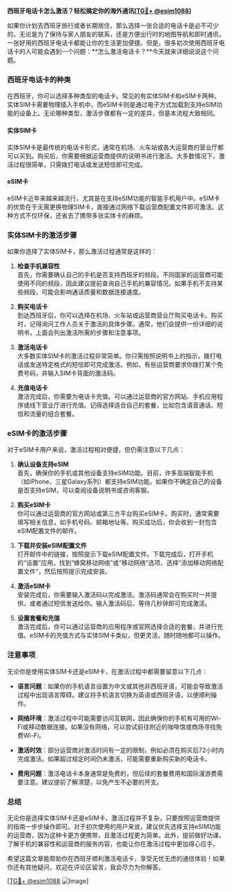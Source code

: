 **西班牙电话卡怎么激活？轻松搞定你的海外通讯[[TG💪+ @esim1088](https://t.me/s/esim1088)]**

如果你计划去西班牙旅行或者长期居住，那么选择一张合适的电话卡是必不可少的。无论是为了保持与家人朋友的联系，还是方便出行时的地图导航和即时通讯，一张好用的西班牙电话卡都能让你的生活更加便捷。但是，很多初次使用西班牙电话卡的人可能会遇到一个问题：**怎么激活电话卡？**今天就来详细说说这个问题。

### 西班牙电话卡的种类

在西班牙，你可以选择多种类型的电话卡。常见的有实体SIM卡和eSIM卡两种。实体SIM卡需要物理插入手机中，而eSIM卡则是通过电子方式加载到支持eSIM功能的设备上。无论哪种类型，激活步骤都有一定的差异，但基本流程大致相同。

#### 实体SIM卡

实体SIM卡是最传统的电话卡形式，通常在机场、火车站或各大运营商的营业厅都可以买到。购买后，你需要根据运营商提供的说明书进行激活。大多数情况下，激活过程很简单，只需拨打电话或发送短信即可完成。

#### eSIM卡

eSIM卡近年来越来越流行，尤其是在支持eSIM功能的智能手机用户中。eSIM卡的优势在于无需更换物理SIM卡，直接通过网络下载运营商配置文件即可激活。这种方式不仅环保，还省去了携带多张实体卡的麻烦。

### 实体SIM卡的激活步骤

如果你选择了实体SIM卡，那么激活过程通常是这样的：

1. **检查手机兼容性**  
   首先，你需要确认自己的手机是否支持西班牙的频段。不同国家的运营商可能使用不同的频段，因此建议提前查询自己手机的兼容情况。如果手机不支持某些频段，可能会影响通话质量和数据连接速度。

2. **购买电话卡**  
   到达西班牙后，你可以选择在机场、火车站或运营商营业厅购买电话卡。购买时，记得询问工作人员关于激活的具体步骤。通常，他们会提供一份详细的说明书，上面会列出激活所需的步骤和注意事项。

3. **激活电话卡**  
   大多数实体SIM卡的激活过程非常简单。你只需按照说明书上的指示，拨打电话或发送特定格式的短信即可完成激活。例如，有些运营商要求你拨打某个免费号码，并输入SIM卡背面的激活码。

4. **充值电话卡**  
   激活完成后，你需要为电话卡充值。可以通过运营商的官方网站、手机应用程序或线下营业厅进行充值。记得选择适合自己的套餐，比如包含语音通话、短信和流量的组合套餐。

### eSIM卡的激活步骤

对于eSIM卡用户来说，激活过程相对便捷，但仍需注意以下几点：

1. **确认设备支持eSIM**  
   首先，确保你的手机或其他设备支持eSIM功能。目前，许多高端智能手机（如iPhone、三星Galaxy系列）都支持eSIM功能。如果你不确定自己的设备是否支持eSIM，可以查阅设备说明书或咨询客服。

2. **购买eSIM卡**  
   你可以通过运营商的官方网站或第三方平台购买eSIM卡。购买时，通常需要填写相关信息，如手机号码、邮箱地址等。购买成功后，你会收到一封包含eSIM配置文件的邮件。

3. **下载并安装eSIM配置文件**  
   打开邮件中的链接，按照提示下载eSIM配置文件。下载完成后，打开手机的“设置”应用，找到“蜂窝移动网络”或“移动网络”选项，选择“添加移动网络配置文件”，然后按照提示完成安装。

4. **激活eSIM卡**  
   安装完成后，你需要输入激活码以完成激活。激活码通常会在购买时一并提供，或者通过短信发送给你。输入激活码后，等待几秒钟即可完成激活。

5. **设置套餐和充值**  
   激活完成后，你可以通过运营商的应用程序或官网选择合适的套餐，并进行充值。eSIM卡的充值方式与实体SIM卡类似，但更灵活，随时随地都可以操作。

### 注意事项

无论你是使用实体SIM卡还是eSIM卡，在激活过程中都需要留意以下几点：

- **语言问题**：如果你的手机语言设置为中文或其他非西班牙语，可能会导致激活过程中出现语言障碍。建议将手机语言切换为英语或西班牙语，以便顺利操作。
  
- **网络环境**：激活过程中可能需要访问互联网，因此确保你的手机有可用的Wi-Fi或移动数据连接。如果没有网络，可以尝试前往附近的咖啡馆或商场寻找免费Wi-Fi。

- **激活时效**：部分运营商对激活时间有一定的限制，例如必须在购买后72小时内完成激活。如果超过规定时间仍未激活，可能需要重新购买新的电话卡。

- **费用问题**：激活电话卡本身通常是免费的，但后续的套餐费用和国际漫游费需要注意。建议提前了解清楚，以免产生不必要的开支。

### 总结

无论你是选择实体SIM卡还是eSIM卡，激活过程并不复杂，只要按照运营商提供的指南一步步操作即可。对于初次使用的用户来说，建议优先选择支持eSIM功能的运营商，因为这种卡更方便携带，且激活过程更为简单。此外，提前做好功课，了解手机的兼容性和运营商的服务内容，也能让你在激活过程中更加得心应手。

希望这篇文章能帮助你在西班牙顺利激活电话卡，享受无忧无虑的通信体验！如果你还有其他疑问，欢迎在评论区留言，我会尽力为你解答。

[[TG💪+ @esim1088](https://t.me/s/esim1088) ![Image](https://i.postimg.cc/4NQfJmqS/Snipaste-2025-05-13-00-14-12.png)]